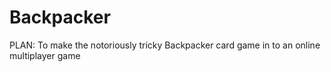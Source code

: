 # Backpacker
PLAN: To make the notoriously tricky Backpacker card game in to an online multiplayer game
